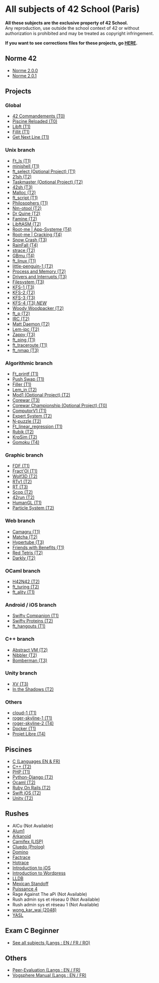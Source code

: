 # All subjects of 42 School (Paris)

__All these subjects are the exclusive property of 42 School.__<br />
Any reproduction, use outside the school context of 42 or without authorization is prohibited and may be treated as copyright infringement.

__If you want to see corrections files for these projects, go [HERE](https://github.com/Binary-Hackers/42_Corrections).__


## Norme 42
- [Norme 2.0.0](https://github.com/BenjaminSouchet/42_Subjects/blob/master/04_Norme/norme_2_0_0.pdf)
- [Norme 2.0.1](https://github.com/BenjaminSouchet/42_Subjects/blob/master/04_Norme/norme_2_0_1.pdf)

## Projects

### Global
- [42 Commandements (T0)](https://github.com/BenjaminSouchet/42_Subjects/blob/master/00_Projects/00_Global/42_commandements.pdf)
- [Piscine Reloaded (T0)](https://github.com/BenjaminSouchet/42_Subjects/blob/master/00_Projects/00_Global/piscine_reloaded.pdf)
- [Libft (T1)](https://github.com/BenjaminSouchet/42_Subjects/blob/master/00_Projects/00_Global/libft.pdf)
- [Fillit (T1)](https://github.com/BenjaminSouchet/42_Subjects/blob/master/00_Projects/00_Global/fillit.pdf)
- [Get Next Line (T1)](https://github.com/BenjaminSouchet/42_Subjects/blob/master/00_Projects/00_Global/get_next_line.pdf)

### Unix branch
- [Ft_ls (T1)](https://github.com/BenjaminSouchet/42_Subjects/blob/master/00_Projects/01_Unix/ft_ls.pdf)
- [minishell (T1)](https://github.com/BenjaminSouchet/42_Subjects/blob/master/00_Projects/01_Unix/minishell.pdf)
- [ft_select (Optional Project) (T1)](https://github.com/BenjaminSouchet/42_Subjects/blob/master/00_Projects/01_Unix/ft_select.pdf)
- [21sh (T2)](https://github.com/BenjaminSouchet/42_Subjects/blob/master/00_Projects/01_Unix/21sh.pdf)
- [Taskmaster (Optional Project) (T2)](https://github.com/BenjaminSouchet/42_Subjects/blob/master/00_Projects/01_Unix/taskmaster.pdf)
- [42sh (T3)](https://github.com/BenjaminSouchet/42_Subjects/blob/master/00_Projects/01_Unix/42sh.pdf)
- [Malloc (T2)](https://github.com/BenjaminSouchet/42_Subjects/blob/master/00_Projects/01_Unix/malloc.pdf)
- [ft_script (T1)](https://github.com/BenjaminSouchet/42_Subjects/blob/master/00_Projects/01_Unix/ft_script.pdf)
- [Philosophers (T1)](https://github.com/BenjaminSouchet/42_Subjects/blob/master/00_Projects/01_Unix/philosophers.pdf)
- [Nm-otool (T2)](https://github.com/BenjaminSouchet/42_Subjects/blob/master/00_Projects/01_Unix/nm-otool.pdf)
- [Dr Quine (T2)](https://github.com/BenjaminSouchet/42_Subjects/blob/master/00_Projects/01_Unix/dr_quine.pdf)
- [Famine (T2)](https://github.com/BenjaminSouchet/42_Subjects/blob/master/00_Projects/01_Unix/famine.pdf)
- [LibftASM (T2)](https://github.com/BenjaminSouchet/42_Subjects/blob/master/00_Projects/01_Unix/asm_lib.pdf)
- [Root-me | App-Systeme (T4)](https://github.com/BenjaminSouchet/42_Subjects/blob/master/00_Projects/01_Unix/root_me_app_systeme.pdf)
- [Root-me | Cracking (T4)](https://github.com/BenjaminSouchet/42_Subjects/blob/master/00_Projects/01_Unix/root_me_cracking.pdf)
- [Snow Crash (T3)](https://github.com/BenjaminSouchet/42_Subjects/blob/master/00_Projects/01_Unix/snow_crash.pdf)
- [RainFall (T4)](https://github.com/BenjaminSouchet/42_Subjects/blob/master/00_Projects/01_Unix/Rain-Fall.pdf)
- [strace (T2)](https://github.com/BenjaminSouchet/42_Subjects/blob/master/00_Projects/01_Unix/ft_strace.pdf)
- [GBmu (T4)](https://github.com/BenjaminSouchet/42_Subjects/blob/master/00_Projects/01_Unix/GBmu.pdf)
- [ft_linux (T1)](https://github.com/BenjaminSouchet/42_Subjects/blob/master/00_Projects/01_Unix/ft_linux.pdf)
- [little-penguin-1 (T2)](https://github.com/BenjaminSouchet/42_Subjects/blob/master/00_Projects/01_Unix/little_penguin_1.pdf)
- [Process and Memory (T2)](https://github.com/BenjaminSouchet/42_Subjects/blob/master/00_Projects/01_Unix/lk_process_and_mem.pdf)
- [Drivers and Interrupts (T3)](https://github.com/BenjaminSouchet/42_Subjects/blob/master/00_Projects/01_Unix/lk_driver_and_keyboard.pdf)
- [Filesystem (T3)](https://github.com/BenjaminSouchet/42_Subjects/blob/master/00_Projects/01_Unix/lk_filesystem.pdf)
- [KFS-1 (T3)](https://github.com/BenjaminSouchet/42_Subjects/blob/master/00_Projects/01_Unix/kfs_1.pdf)
- [KFS-2 (T2)](https://github.com/BenjaminSouchet/42_Subjects/blob/master/00_Projects/01_Unix/kfs_2.pdf)
- [KFS-3 (T3)](https://github.com/BenjaminSouchet/42_Subjects/blob/master/00_Projects/01_Unix/kfs_3.pdf)
- [KFS-4 (T3) _NEW_](https://github.com/BenjaminSouchet/42_Subjects/blob/master/00_Projects/01_Unix/kfs_4.pdf)
- [Woody Woodpacker (T2)](https://github.com/BenjaminSouchet/42_Subjects/blob/master/00_Projects/01_Unix/woody_woodpacker.pdf)
- [ft_p (T2)](https://github.com/BenjaminSouchet/42_Subjects/blob/master/00_Projects/01_Unix/ft_p.pdf)
- [IRC (T2)](https://github.com/BenjaminSouchet/42_Subjects/blob/master/00_Projects/01_Unix/ft_irc.pdf)
- [Matt Daemon (T2)](https://github.com/BenjaminSouchet/42_Subjects/blob/master/00_Projects/01_Unix/Matt_daemon.pdf)
- [Lem-ipc (T2)](https://github.com/BenjaminSouchet/42_Subjects/blob/master/00_Projects/01_Unix/lemipc.pdf)
- [Zappy (T3)](https://github.com/BenjaminSouchet/42_Subjects/blob/master/00_Projects/01_Unix/zappy.pdf)
- [ft_ping (T1)](https://github.com/BenjaminSouchet/42_Subjects/blob/master/00_Projects/01_Unix/ft_ping.pdf)
- [ft_traceroute (T1)](https://github.com/BenjaminSouchet/42_Subjects/blob/master/00_Projects/01_Unix/ft_traceroute.pdf)
- [ft_nmap (T3)](https://github.com/BenjaminSouchet/42_Subjects/blob/master/00_Projects/01_Unix/ft_nmap.pdf)

### Algorithmic branch
- [Ft_printf (T1)](https://github.com/BenjaminSouchet/42_Subjects/blob/master/00_Projects/02_Algorithmic/ft_printf.pdf)
- [Push Swap (T1)](https://github.com/BenjaminSouchet/42_Subjects/blob/master/00_Projects/02_Algorithmic/push_swap.pdf)
- [Filler (T1)](https://github.com/BenjaminSouchet/42_Subjects/blob/master/00_Projects/02_Algorithmic/filler.pdf)
- [Lem_in (T2)](https://github.com/BenjaminSouchet/42_Subjects/blob/master/00_Projects/02_Algorithmic/lem-in.pdf)
- [Mod1 (Optional Project) (T2)](https://github.com/BenjaminSouchet/42_Subjects/blob/master/00_Projects/02_Algorithmic/mod1.pdf)
- [Corewar (T3)](https://github.com/BenjaminSouchet/42_Subjects/blob/master/00_Projects/02_Algorithmic/corewar.pdf)
- [Corewar Championship (Optional Project) (T0)](https://github.com/BenjaminSouchet/42_Subjects/blob/master/00_Projects/02_Algorithmic/corewar-championship.pdf)
- [ComputorV1 (T1)](https://github.com/BenjaminSouchet/42_Subjects/blob/master/00_Projects/02_Algorithmic/computorv1.pdf)
- [Expert System (T2)](https://github.com/BenjaminSouchet/42_Subjects/blob/master/00_Projects/02_Algorithmic/expertsystem.pdf)
- [N-puzzle (T2)](https://github.com/BenjaminSouchet/42_Subjects/blob/master/00_Projects/02_Algorithmic/npuzzle.pdf)
- [Ft_linear_regression (T1)](https://github.com/BenjaminSouchet/42_Subjects/blob/master/00_Projects/02_Algorithmic/ft_linear_regression.pdf)
- [Rubik (T2)](https://github.com/BenjaminSouchet/42_Subjects/blob/master/00_Projects/02_Algorithmic/rubik.pdf)
- [KrpSim (T2)](https://github.com/BenjaminSouchet/42_Subjects/blob/master/00_Projects/02_Algorithmic/krpsim.pdf)
- [Gomoku (T4)](https://github.com/BenjaminSouchet/42_Subjects/blob/master/00_Projects/02_Algorithmic/gomoku.pdf)

### Graphic branch
- [FDF (T1)](https://github.com/BenjaminSouchet/42_Subjects/blob/master/00_Projects/03_Graphic/fdf.pdf)
- [Fract'Ol (T1)](https://github.com/BenjaminSouchet/42_Subjects/blob/master/00_Projects/03_Graphic/fract_ol.pdf)
- [Wolf3D (T2)](https://github.com/BenjaminSouchet/42_Subjects/blob/master/00_Projects/03_Graphic/wolf3d.pdf)
- [RTv1 (T2)](https://github.com/BenjaminSouchet/42_Subjects/blob/master/00_Projects/03_Graphic/rtv1.pdf)
- [RT (T3)](https://github.com/BenjaminSouchet/42_Subjects/blob/master/00_Projects/03_Graphic/rt.pdf)
- [Scop (T2)](https://github.com/BenjaminSouchet/42_Subjects/blob/master/00_Projects/03_Graphic/scop.pdf)
- [42run (T2)](https://github.com/BenjaminSouchet/42_Subjects/blob/master/00_Projects/03_Graphic/42run.pdf)
- [HumanGL (T1)](https://github.com/BenjaminSouchet/42_Subjects/blob/master/00_Projects/03_Graphic/humangl.pdf)
- [Particle System (T2)](https://github.com/BenjaminSouchet/42_Subjects/blob/master/00_Projects/03_Graphic/ParticleSystem.pdf)

### Web branch
- [Camagru (T1)](https://github.com/BenjaminSouchet/42_Subjects/blob/master/00_Projects/04_Web/camagru.pdf)
- [Matcha (T2)](https://github.com/BenjaminSouchet/42_Subjects/blob/master/00_Projects/04_Web/matcha.pdf)
- [Hypertube (T3)](https://github.com/BenjaminSouchet/42_Subjects/blob/master/00_Projects/04_Web/hypertube.pdf)
- [Friends with Benefits (T1)](https://github.com/BenjaminSouchet/42_Subjects/blob/master/00_Projects/04_Web/friends_with_benefits.pdf)
- [Red Tetris (T2)](https://github.com/BenjaminSouchet/42_Subjects/blob/master/00_Projects/04_Web/red_tetris.pdf)
- [Darkly (T2)](https://github.com/BenjaminSouchet/42_Subjects/blob/master/00_Projects/04_Web/darkly.pdf)

### OCaml branch
- [H42N42 (T2)](https://github.com/BenjaminSouchet/42_Subjects/blob/master/00_Projects/05_OCaml/subject.pdf)
- [ft_turing (T2)](https://github.com/BenjaminSouchet/42_Subjects/blob/master/00_Projects/05_OCaml/ft_turing.pdf)
- [ft_ality (T1)](https://github.com/BenjaminSouchet/42_Subjects/blob/master/00_Projects/05_OCaml/ft_ality.pdf)

### Android / iOS branch
- [Swifty Companion (T1)](https://github.com/BenjaminSouchet/42_Subjects/blob/master/00_Projects/06_Android-iOS/swifty-companion.pdf)
- [Swifty Proteins (T2)](https://github.com/BenjaminSouchet/42_Subjects/blob/master/00_Projects/06_Android-iOS/swifty-protein.pdf)
- [ft_hangouts (T1)](https://github.com/BenjaminSouchet/42_Subjects/blob/master/00_Projects/06_Android-iOS/ft_hangouts.pdf)


### C++ branch
- [Abstract VM (T2)](https://github.com/BenjaminSouchet/42_Subjects/blob/master/00_Projects/07_CPP/abstract-vm.pdf)
- [Nibbler (T2)](https://github.com/BenjaminSouchet/42_Subjects/blob/master/00_Projects/07_CPP/nibbler.pdf)
- [Bomberman (T3)](https://github.com/BenjaminSouchet/42_Subjects/blob/master/00_Projects/07_CPP/bomberman.pdf)

### Unity branch
- [XV (T3)](https://github.com/BenjaminSouchet/42_Subjects/blob/master/00_Projects/08_Unity/XV.pdf)
- [In the Shadows (T2)](https://github.com/BenjaminSouchet/42_Subjects/blob/master/00_Projects/08_Unity/In_the_shadow.pdf)

### Others
- [cloud-1 (T1)](https://github.com/BenjaminSouchet/42_Subjects/blob/master/00_Projects/09_Others/cloud-1.pdf)
- [roger-skyline-1 (T1)](https://github.com/BenjaminSouchet/42_Subjects/blob/master/00_Projects/09_Others/roger-skyline-1.pdf)
- [roger-skyline-2 (T4)](https://github.com/BenjaminSouchet/42_Subjects/blob/master/00_Projects/09_Others/roger-skyline-2.pdf)
- [Docker (T1)](https://github.com/BenjaminSouchet/42_Subjects/blob/master/00_Projects/09_Others/docker.pdf)
- [Projet Libre (T4)](https://github.com/BenjaminSouchet/42_Subjects/blob/master/00_Projects/09_Others/ProjetLibre.pdf)

## Piscines

- [C (Languages EN & FR)](https://github.com/evgenkarlson/Subjects___School_42/tree/master/00_Piscine_C_(%D0%98%D1%81%D0%BF%D1%8B%D1%82%D0%B0%D1%82%D0%B5%D0%BB%D1%8C%D0%BD%D1%8B%D0%B9_%D0%91%D0%B0%D1%81%D0%B5%D0%B9%D0%BD_%D0%A8%D0%BA%D0%BE%D0%BB%D1%8B))
- [C++ (T2)](https://github.com/BenjaminSouchet/42_Subjects/tree/master/01_Piscines__(Басейны_основного_обучения)/CPP)
- [PHP (T1)](https://github.com/BenjaminSouchet/42_Subjects/tree/master/01_Piscines__(Басейны_основного_обучения)/PHP)
- [Python-Django (T2)](https://github.com/BenjaminSouchet/42_Subjects/tree/master/01_Piscines__(Басейны_основного_обучения)/Python-Django)
- [Ocaml (T2)](https://github.com/BenjaminSouchet/42_Subjects/tree/master/01_Piscines__(Басейны_основного_обучения)/OCaml)
- [Ruby On Rails (T2)](https://github.com/BenjaminSouchet/42_Subjects/tree/master/01_Piscines__(Басейны_основного_обучения)/Ruby_On_Rails)
- [Swift iOS (T2)](https://github.com/BenjaminSouchet/42_Subjects/tree/master/01_Piscines__(Басейны_основного_обучения)/iOS_Swift)
- [Unity (T2)](https://github.com/BenjaminSouchet/42_Subjects/tree/master/01_Piscines__(Басейны_основного_обучения)/Unity)

## Rushes

- AlCu (Not Available)
- [Alum1](https://github.com/BenjaminSouchet/42_Subjects/blob/master/02_Rushes/alum1.pdf)
- [Arkanoid](https://github.com/BenjaminSouchet/42_Subjects/blob/master/02_Rushes/arkanoid.pdf)
- [Carnifex (LISP)](https://github.com/BenjaminSouchet/42_Subjects/blob/master/02_Rushes/Carniflex.pdf)
- [Cluedo (Prolog)](https://github.com/BenjaminSouchet/42_Subjects/blob/master/02_Rushes/cluedo.pdf)
- [Domino](https://github.com/BenjaminSouchet/42_Subjects/blob/master/02_Rushes/Domino.pdf)
- [Factrace](https://github.com/BenjaminSouchet/42_Subjects/blob/master/02_Rushes/factrace.pdf)
- [Hotrace](https://github.com/BenjaminSouchet/42_Subjects/blob/master/02_Rushes/hotrace.pdf)
- [Introduction to iOS](https://github.com/BenjaminSouchet/42_Subjects/blob/master/02_Rushes/sujet_ios.pdf)
- [Introduction to Wordpress](https://github.com/BenjaminSouchet/42_Subjects/blob/master/02_Rushes/wordpress.pdf)
- [LLDB](https://github.com/BenjaminSouchet/42_Subjects/blob/master/02_Rushes/LLDB.pdf)
- [Mexican Standoff](https://github.com/BenjaminSouchet/42_Subjects/blob/master/02_Rushes/mexican_standoff.pdf)
- [Puissance 4](https://github.com/BenjaminSouchet/42_Subjects/blob/master/02_Rushes/puissance4.pdf)
- Rage Against The aPi (Not Available)
- Rush admin sys et réseau 0 (Not Available)
- Rush admin sys et réseau 1 (Not Available)
- [wong_kar_wai (2048)](https://github.com/BenjaminSouchet/42_Subjects/blob/master/02_Rushes/wong_kar_wai_2048.pdf)
- [YASL](https://github.com/BenjaminSouchet/42_Subjects/blob/master/02_Rushes/yasl.pdf)

## Exam C Beginner

- [See all subjects (Langs : EN / FR / RO)](https://github.com/BenjaminSouchet/42_Subjects/tree/master/03_Exam_C)

## Others

- [Peer-Evaluation (Langs : EN / FR)](https://github.com/BenjaminSouchet/42_Subjects/tree/master/05_Others/Peer-Evaluation)
- [Vogsphere Manual (Langs : EN / FR)](https://github.com/BenjaminSouchet/42_Subjects/tree/master/05_Others/Vogsphere)
